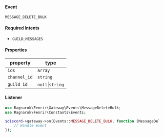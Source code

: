 #### Event
`MESSAGE_DELETE_BULK`

#### Required Intents
- `GUILD_MESSAGES`

#### Properties
|property|type|
|--------|----|
|`ids`|`array`|
|`channel_id`|`string`|
|`guild_id`|`null`&#124;`string`|

#### Listener
```php
use Ragnarok\Fenrir\Gateway\Events\MessageDeleteBulk;
use Ragnarok\Fenrir\Constants\Events;

$discord->gateway->on(Events::MESSAGE_DELETE_BULK, function (MessageDeleteBulk $event) {
    // Handle event
});
```
